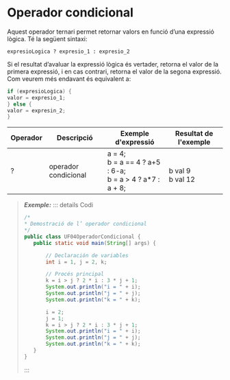 # Operador condicional

Aquest operador ternari permet retornar valors en funció d’una expressió lògica. Té la següent sintaxi:

`expresioLogica ? expresio_1 : expresio_2`

Si el resultat d’avaluar la expressió lògica és vertader, retorna el valor de la primera expressió, i en cas contrari, retorna el valor de la segona expressió. Com veurem més endavant és equivalent
a:

```java
if (expresioLogica) { 
valor = expresio_1; 
} else { 
valor = expresin_2; 
}
```

|Operador|Descripció|Exemple d'expressió|Resultat de l'exemple|
|--------|----------|-------------------|---------------------|
|?|operador condicional|a = 4; <br> b = a == 4 ? a+5 : 6-a; <br> b = a > 4 ? a*7 : a + 8; | <br> b val 9 <br> b val 12 |

>***Exemple:***
>::: details Codi
>```java
>/* 
>* Demostració de l’ operador condicional
>*/
>public class UF04OperadorCondicional {
>    public static void main(String[] args) {
>
>        // Declaración de variables
>        int i = 1, j = 2, k;
>
>        // Procés principal
>        k = i > j ? 2 * i : 3 * j + 1;
>        System.out.println("i = " + i);
>        System.out.println("j = " + j);
>        System.out.println("k = " + k);
>
>        i = 2;
>        j = 1;
>        k = i > j ? 2 * i : 3 * j + 1;
>        System.out.println("i = " + i);
>        System.out.println("j = " + j);
>        System.out.println("k = " + k);
>    }
>}
>```
>:::